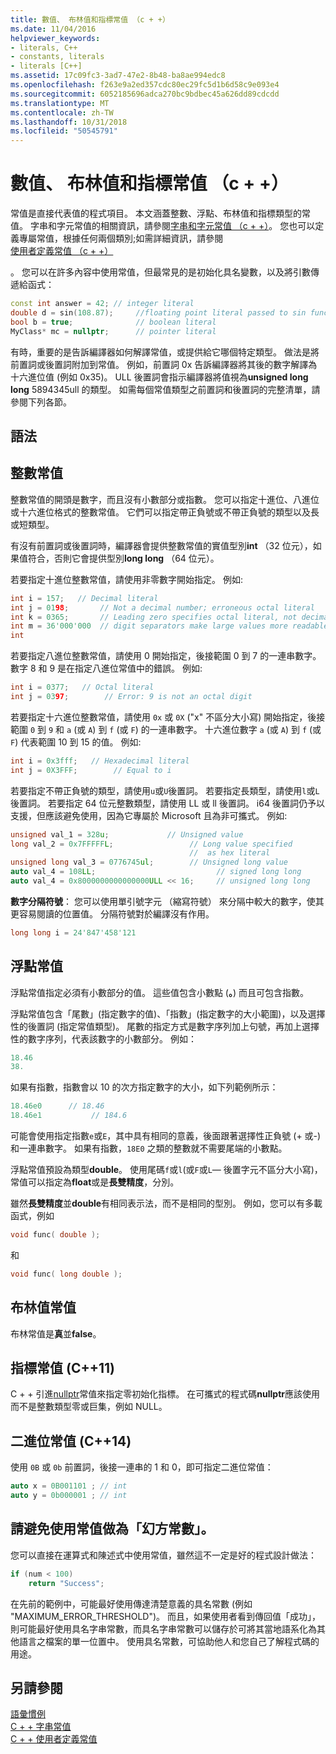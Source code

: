 ```yaml
---
title: 數值、 布林值和指標常值 （c + +）
ms.date: 11/04/2016
helpviewer_keywords:
- literals, C++
- constants, literals
- literals [C++]
ms.assetid: 17c09fc3-3ad7-47e2-8b48-ba8ae994edc8
ms.openlocfilehash: f263e9a2ed357cdc80ec29fc5d1b6d58c9e093e4
ms.sourcegitcommit: 6052185696adca270bc9bdbec45a626dd89cdcdd
ms.translationtype: MT
ms.contentlocale: zh-TW
ms.lasthandoff: 10/31/2018
ms.locfileid: "50545791"
---
```

# <a name="numeric-boolean-and-pointer-literals--c"></a>數值、 布林值和指標常值 （c + +）

常值是直接代表值的程式項目。 本文涵蓋整數、浮點、布林值和指標類型的常值。 字串和字元常值的相關資訊，請參閱[字串和字元常值 （c + +）](../cpp/string-and-character-literals-cpp.md)。 您也可以定義專屬常值，根據任何兩個類別;如需詳細資訊，請參閱[使用者定義常值 （c + +）](../cpp/user-defined-literals-cpp.md)

。 您可以在許多內容中使用常值，但最常見的是初始化具名變數，以及將引數傳遞給函式：

```cpp
const int answer = 42; // integer literal
double d = sin(108.87);     //floating point literal passed to sin function
bool b = true;              // boolean literal
MyClass* mc = nullptr;      // pointer literal
```

有時，重要的是告訴編譯器如何解譯常值，或提供給它哪個特定類型。 做法是將前置詞或後置詞附加到常值。 例如，前置詞 0x 告訴編譯器將其後的數字解譯為十六進位值 (例如 0x35)。 ULL 後置詞會指示編譯器將值視為**unsigned long long** 5894345ull 的類型。 如需每個常值類型之前置詞和後置詞的完整清單，請參閱下列各節。

## <a name="syntax"></a>語法

## <a name="integer-literals"></a>整數常值

整數常值的開頭是數字，而且沒有小數部分或指數。 您可以指定十進位、八進位或十六進位格式的整數常值。 它們可以指定帶正負號或不帶正負號的類型以及長或短類型。

有沒有前置詞或後置詞時，編譯器會提供整數常值的實值型別**int** （32 位元），如果值符合，否則它會提供型別**long long** （64 位元）。

若要指定十進位整數常值，請使用非零數字開始指定。 例如: 

```cpp
int i = 157;   // Decimal literal
int j = 0198;       // Not a decimal number; erroneous octal literal
int k = 0365;       // Leading zero specifies octal literal, not decimal
int m = 36'000'000  // digit separators make large values more readable
int
```

若要指定八進位整數常值，請使用 0 開始指定，後接範圍 0 到 7 的一連串數字。 數字 8 和 9 是在指定八進位常值中的錯誤。 例如: 

```cpp
int i = 0377;   // Octal literal
int j = 0397;        // Error: 9 is not an octal digit
```

若要指定十六進位整數常值，請使用 `0x` 或 `0X` ("x" 不區分大小寫) 開始指定，後接範圍 `0` 到 `9` 和 `a` (或 `A`) 到 `f` (或 `F`) 的一連串數字。 十六進位數字 `a` (或  `A`) 到 `f` (或  `F`) 代表範圍 10 到 15 的值。 例如: 

```cpp
int i = 0x3fff;   // Hexadecimal literal
int j = 0X3FFF;        // Equal to i
```

若要指定不帶正負號的類型，請使用`u`或`U`後置詞。 若要指定長類型，請使用`l`或`L`後置詞。 若要指定 64 位元整數類型，請使用 LL 或 ll 後置詞。 i64 後置詞仍予以支援，但應該避免使用，因為它專屬於 Microsoft 且為非可攜式。 例如: 

```cpp
unsigned val_1 = 328u;             // Unsigned value
long val_2 = 0x7FFFFFL;                 // Long value specified
                                        //  as hex literal
unsigned long val_3 = 0776745ul;        // Unsigned long value
auto val_4 = 108LL;                           // signed long long
auto val_4 = 0x8000000000000000ULL << 16;     // unsigned long long
```

**數字分隔符號**： 您可以使用單引號字元 （縮寫符號） 來分隔中較大的數字，使其更容易閱讀的位置值。 分隔符號對於編譯沒有作用。

```cpp
long long i = 24'847'458'121
```

## <a name="floating-point-literals"></a>浮點常值

浮點常值指定必須有小數部分的值。 這些值包含小數點 (**。**) 而且可包含指數。

浮點常值包含「尾數」(指定數字的值)、「指數」(指定數字的大小範圍)，以及選擇性的後置詞 (指定常值類型)。 尾數的指定方式是數字序列加上句號，再加上選擇性的數字序列，代表該數字的小數部分。 例如：

```cpp
18.46
38.
```

如果有指數，指數會以 10 的次方指定數字的大小，如下列範例所示：

```cpp
18.46e0      // 18.46
18.46e1           // 184.6
```

可能會使用指定指數`e`或`E`，其中具有相同的意義，後面跟著選擇性正負號 (+ 或-) 和一連串數字。  如果有指數，`18E0` 之類的整數就不需要尾端的小數點。

浮點常值預設為類型**double**。 使用尾碼`f`或`l`(或`F`或`L`— 後置字元不區分大小寫)，常值可以指定為**float**或是**長雙精度**，分別。

雖然**長雙精度**並**double**有相同表示法，而不是相同的型別。 例如，您可以有多載函式，例如

```cpp
void func( double );
```

和

```cpp
void func( long double );
```

## <a name="boolean-literals"></a>布林值常值

布林常值是**真**並**false**。

## <a name="pointer-literal-c11"></a>指標常值 (C++11)

C + + 引進[nullptr](../cpp/nullptr.md)常值來指定零初始化指標。 在可攜式的程式碼**nullptr**應該使用而不是整數類型零或巨集，例如 NULL。

## <a name="binary-literals-c14"></a>二進位常值 (C++14)

使用 `0B` 或 `0b` 前置詞，後接一連串的 1 和 0，即可指定二進位常值：

```cpp
auto x = 0B001101 ; // int
auto y = 0b000001 ; // int
```

## <a name="avoid-using-literals-as-magic-constants"></a>請避免使用常值做為「幻方常數」。

您可以直接在運算式和陳述式中使用常值，雖然這不一定是好的程式設計做法：

```cpp
if (num < 100)
    return "Success";
```

在先前的範例中，可能最好使用傳達清楚意義的具名常數 (例如 "MAXIMUM_ERROR_THRESHOLD")。 而且，如果使用者看到傳回值「成功」，則可能最好使用具名字串常數，而具名字串常數可以儲存於可將其當地語系化為其他語言之檔案的單一位置中。 使用具名常數，可協助他人和您自己了解程式碼的用途。

## <a name="see-also"></a>另請參閱

[語彙慣例](../cpp/lexical-conventions.md)<br/>
[C + + 字串常值](../cpp/string-and-character-literals-cpp.md)<br/>
[C + + 使用者定義常值](../cpp/user-defined-literals-cpp.md)